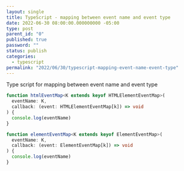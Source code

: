 ```yaml
---
layout: single
title: TypeScript - mapping between event name and event type
date: 2022-06-30 08:00:00.000000000 -05:00
type: post
parent_id: "0"
published: true
password: ""
status: publish
categories:
  - typescript
permalink: "2022/06/30/typescript-mapping-event-name-event-type"
---
```


Type script for mapping between event name and event type

```typescript
function htmlEventMap<K extends keyof HTMLElementEventMap>(
  eventName: K,
  callback: (event: HTMLElementEventMap[k]) => void
) {
  console.log(eventName)
}

function elementEventMap<K extends keyof ElementEventMap>(
  eventName: K,
  callback: (event: ElementEventMap[k]) => void
) {
  console.log(eventName)
}
```
